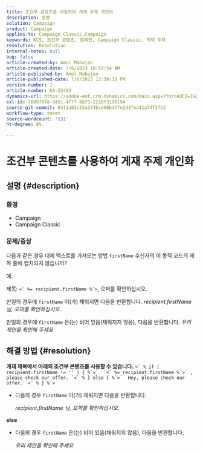 ```yaml
---
title: 조건부 콘텐츠를 사용하여 게재 주제 개인화
description: 설명
solution: Campaign
product: Campaign
applies-to: Campaign Classic,Campaign
keywords: KCS, 조건부 콘텐츠, 캠페인, Campaign Classic, 게재 주제
resolution: Resolution
internal-notes: null
bug: false
article-created-by: Amol Mahajan
article-created-date: 7/6/2023 10:57:54 AM
article-published-by: Amol Mahajan
article-published-date: 7/6/2023 12:30:13 PM
version-number: 1
article-number: KA-22403
dynamics-url: https://adobe-ent.crm.dynamics.com/main.aspx?forceUCI=1&pagetype=entityrecord&etn=knowledgearticle&id=9afd06f3-eb1b-ee11-8f6e-6045bd006b4b
exl-id: 78097ff8-d451-4f7f-8b73-221bf3190194
source-git-commit: 0311a02c52a273bce96b47fe2d3fea41a74f2fb2
workflow-type: tm+mt
source-wordcount: '131'
ht-degree: 8%

---
```


# 조건부 콘텐츠를 사용하여 게재 주제 개인화

## 설명 {#description}


### <b>환경</b>

- Campaign
- Campaign Classic




### <b>문제/증상</b>

다음과 같은 경우 대체 텍스트를 가져오는 방법 `firstName` 수신자의 이 동적 코드의 제목 줄에 캡처되지 않습니까?

예:

제목: ``<` %= recipient.firstName %`>``, 오퍼를 확인하십시오.

만일의 경우에 `firstName` 이(가) 채워지면 다음을 반환합니다. *recipient.firstName 님, 오퍼를 확인하십시오.*.

만일의 경우에 `firstName` 은(는) 비어 있음(채워지지 않음), 다음을 반환합니다. *우리 제안을 확인해 주세요*




## 해결 방법 {#resolution}

<b>게재 제목에서 아래의 조건부 콘텐츠를 사용할 수 있습니다.</b>
``<` % if ( recipient.firstName != '' ) { %`>`  `<` %= recipient.firstName %`>` , please check our offer. `<` % } else { %`>`  Hey, please check our offer. `<` % } %`>``

- 다음의 경우 `firstName` 이(가) 채워지면 다음을 반환합니다.

  *recipient.firstName 님, 오퍼를 확인하십시오.*


<b>else</b>

- 다음의 경우 `firstName` 은(는) 비어 있음(채워지지 않음), 다음을 반환합니다.

  *우리 제안을 확인해 주세요*
